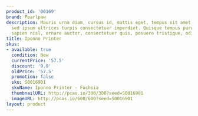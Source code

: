 ```yaml
---
product_id: '00169'
brand: Pearlpaw
description: Mauris urna diam, cursus id, mattis eget, tempus sit amet, risus. Donec
  sed ipsum ultrices turpis consectetuer imperdiet. Quisque tempus purus eu ante.Vestibulum
  sapien nisl, ornare auctor, consectetuer quis, posuere tristique, odio.
title: Iponno Printer
skus:
- available: true
  condition: New
  currentPrice: '57.5'
  discount: '0.0'
  oldPrice: '57.5'
  promotion: false
  sku: S0016901
  skuName: Iponno Printer - Fuchsia
  thumbnailURL: http://pcas.io/300/300?seed=S0016901
  imageURL: http://pcas.io/600/600?seed=S0016901
layout: product
---
```

